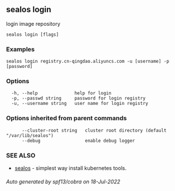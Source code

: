 ## sealos login

login image repository

```
sealos login [flags]
```

### Examples

```
sealos login registry.cn-qingdao.aliyuncs.com -u [username] -p [password]
```

### Options

```
  -h, --help              help for login
  -p, --passwd string     password for login registry
  -u, --username string   user name for login registry
```

### Options inherited from parent commands

```
      --cluster-root string   cluster root directory (default "/var/lib/sealos")
      --debug                 enable debug logger
```

### SEE ALSO

* [sealos](sealos.md)	 - simplest way install kubernetes tools.

###### Auto generated by spf13/cobra on 18-Jul-2022

